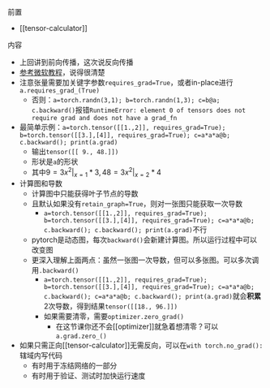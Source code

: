 前置
- [[tensor-calculator]]

内容
- 上回讲到前向传播，这次说反向传播
- [参考微软教程](https://docs.microsoft.com/en-us/learn/modules/intro-machine-learning-pytorch/5-autograd)，说得很清楚
- 注意张量需要加关键字参数`requires_grad=True`，或者in-place进行`a.requires_grad_(True)`
  - 否则：`a=torch.randn(3,1); b=torch.randn(1,3); c=b@a; c.backward()`报错`RuntimeError: element 0 of tensors does not require grad and does not have a grad_fn`
- 最简单示例：`a=torch.tensor([[1.,2]], requires_grad=True); b=torch.tensor([[3.],[4]], requires_grad=True); c=a*a*a@b; c.backward(); print(a.grad)`
  - 输出`tensor([[ 9., 48.]])`
  - 形状是`a`的形状
  - 其中$9= 3x^2|_{x=1}*3, 48 = 3x^2|_{x=2}*4$
- 计算图和导数
  - 计算图中只能获得叶子节点的导数
  - 且默认如果没有`retain_graph=True`，则对一张图只能获取一次导数
    - `a=torch.tensor([[1.,2]], requires_grad=True); b=torch.tensor([[3.],[4]], requires_grad=True); c=a*a*a@b; c.backward(); c.backward(); print(a.grad)`不行
  - pytorch是动态图，每次`backward()`会新建计算图。所以运行过程中可以改变图
  - 更深入理解上面两点：虽然一张图一次导数，但可以多张图。可以多次调用`.backward()`
    - `a=torch.tensor([[1.,2]], requires_grad=True); b=torch.tensor([[3.],[4]], requires_grad=True); c=a*a*a@b; c.backward(); c=a*a*a@b; c.backward(); print(a.grad)`就会**积累**2次导数，得到结果`tensor([[18., 96.]])`
    - 如果需要清零，需要`optimizer.zero_grad()`
      - 在这节课你还不会[[optimizer]]就急着想清零？可以`a.grad.zero_()`
- 如果只需正向[[tensor-calculator]]无需反向，可以在`with torch.no_grad():`辖域内写代码
  - 有时用于冻结网络的一部分
  - 有时用于验证、测试时加快运行速度